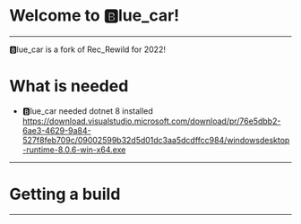 # Welcome to 🅱️lue_car!
---
🅱️lue_car is a fork of Rec_Rewild for 2022!

# What is needed
- 🅱️lue_car needed dotnet 8 installed
https://download.visualstudio.microsoft.com/download/pr/76e5dbb2-6ae3-4629-9a84-527f8feb709c/09002599b32d5d01dc3aa5dcdffcc984/windowsdesktop-runtime-8.0.6-win-x64.exe
---
# Getting a build



---


